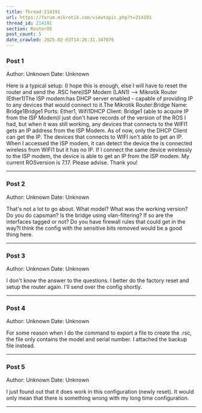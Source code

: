 ```yaml
---
title: Thread-214191
url: https://forum.mikrotik.com/viewtopic.php?t=214191
thread_id: 214191
section: RouterOS
post_count: 5
date_crawled: 2025-02-03T14:26:31.347076
---
```


### Post 1
Author: Unknown
Date: Unknown

Here is a typical setup: (I hope this is enough, else I will have to reset the router and send the .RSC here)ISP Modem (LAN1) --> Mikrotik Router (Ether1)The ISP modem:has DHCP server enabled - capable of providing IP to any devices that would connect to it.The Mikrotik Router:Bridge Name: Bridge1Bridge1 Ports: Ether1, Wifi1DHCP Client: Bridge1 (able to acquire IP from the ISP Modem)I just don't have records of the version of the ROS I had, but when it was still working, any devices that connects to the WIFI1 gets an IP address from the ISP Modem. As of now, only the DHCP Client can get the IP. The devices that connects to WIFI isn't able to get an IP. When I accessed the ISP modem, it can detect the device the is connected wireless from WIFI1 but it has no IP. If I connect the same device wirelessly to the ISP modem, the device is able to get an IP from the ISP modem. My current ROSversion is 7.17. Please advise. Thank you!

---
### Post 2
Author: Unknown
Date: Unknown

That's not a lot to go about. What model? What was the working version? Do you do capsman? Is the bridge using vlan-filtering? If so are the interfaces tagged or not? Do you have firewall rules that could get in the way?I think the config with the sensitive bits removed would be a good thing here.

---
### Post 3
Author: Unknown
Date: Unknown

I don't know the answer to the questions. I better do the factory reset and setup the router again. I'll send over the config shortly.

---
### Post 4
Author: Unknown
Date: Unknown

For some reason when I do the command to export a file to create the .rsc, the file only contains the model and serial number. I attached the backup file instead.

---
### Post 5
Author: Unknown
Date: Unknown

I just found out that it does work in this configuration (newly reset). It would only mean that there is something wrong with my long time configuration.

---
